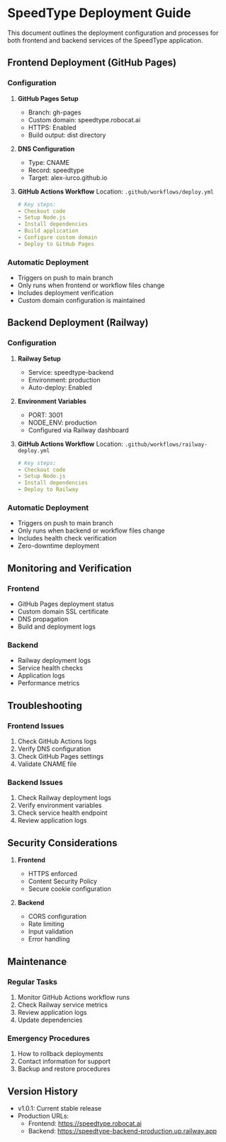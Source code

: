 # SpeedType Deployment Guide

This document outlines the deployment configuration and processes for both frontend and backend services of the SpeedType application.

## Frontend Deployment (GitHub Pages)

### Configuration

1. **GitHub Pages Setup**
   - Branch: gh-pages
   - Custom domain: speedtype.robocat.ai
   - HTTPS: Enabled
   - Build output: dist directory

2. **DNS Configuration**
   - Type: CNAME
   - Record: speedtype
   - Target: alex-iurco.github.io

3. **GitHub Actions Workflow**
   Location: `.github/workflows/deploy.yml`
   ```yaml
   # Key steps:
   - Checkout code
   - Setup Node.js
   - Install dependencies
   - Build application
   - Configure custom domain
   - Deploy to GitHub Pages
   ```

### Automatic Deployment
- Triggers on push to main branch
- Only runs when frontend or workflow files change
- Includes deployment verification
- Custom domain configuration is maintained

## Backend Deployment (Railway)

### Configuration

1. **Railway Setup**
   - Service: speedtype-backend
   - Environment: production
   - Auto-deploy: Enabled

2. **Environment Variables**
   - PORT: 3001
   - NODE_ENV: production
   - Configured via Railway dashboard

3. **GitHub Actions Workflow**
   Location: `.github/workflows/railway-deploy.yml`
   ```yaml
   # Key steps:
   - Checkout code
   - Setup Node.js
   - Install dependencies
   - Deploy to Railway
   ```

### Automatic Deployment
- Triggers on push to main branch
- Only runs when backend or workflow files change
- Includes health check verification
- Zero-downtime deployment

## Monitoring and Verification

### Frontend
- GitHub Pages deployment status
- Custom domain SSL certificate
- DNS propagation
- Build and deployment logs

### Backend
- Railway deployment logs
- Service health checks
- Application logs
- Performance metrics

## Troubleshooting

### Frontend Issues
1. Check GitHub Actions logs
2. Verify DNS configuration
3. Check GitHub Pages settings
4. Validate CNAME file

### Backend Issues
1. Check Railway deployment logs
2. Verify environment variables
3. Check service health endpoint
4. Review application logs

## Security Considerations

1. **Frontend**
   - HTTPS enforced
   - Content Security Policy
   - Secure cookie configuration

2. **Backend**
   - CORS configuration
   - Rate limiting
   - Input validation
   - Error handling

## Maintenance

### Regular Tasks
1. Monitor GitHub Actions workflow runs
2. Check Railway service metrics
3. Review application logs
4. Update dependencies

### Emergency Procedures
1. How to rollback deployments
2. Contact information for support
3. Backup and restore procedures

## Version History

- v1.0.1: Current stable release
- Production URLs:
  - Frontend: https://speedtype.robocat.ai
  - Backend: https://speedtype-backend-production.up.railway.app 